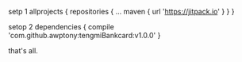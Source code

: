 setp 1
allprojects {
		repositories {
			...
			maven { url 'https://jitpack.io' }
		}
	}

setop 2
dependencies {
		compile 'com.github.awptony:tengmiBankcard:v1.0.0'
}

that's all.
